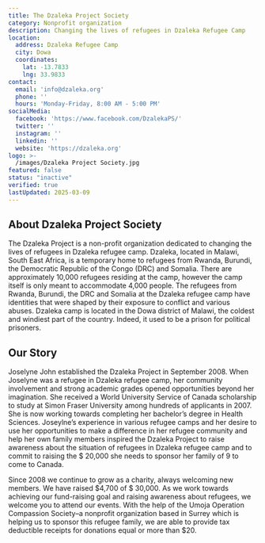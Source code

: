 ```yaml
---
title: The Dzaleka Project Society
category: Nonprofit organization
description: Changing the lives of refugees in Dzaleka Refugee Camp
location:
  address: Dzaleka Refugee Camp
  city: Dowa
  coordinates:
    lat: -13.7833
    lng: 33.9833
contact:
  email: 'info@dzaleka.org'
  phone: ''
  hours: 'Monday-Friday, 8:00 AM - 5:00 PM'
socialMedia:
  facebook: 'https://www.facebook.com/DzalekaPS/'
  twitter: ''
  instagram: ''
  linkedin: ''
  website: 'https://dzaleka.org'
logo: >-
  /images/Dzaleka Project Society.jpg
featured: false
status: "inactive"
verified: true
lastUpdated: 2025-03-09
---
```


## About Dzaleka Project Society

The Dzaleka Project is a non-profit organization dedicated to changing the lives of refugees in Dzaleka refugee camp. Dzaleka, located in Malawi, South East Africa,  is a temporary home to refugees from Rwanda, Burundi, the Democratic Republic of the Congo (DRC) and Somalia. There are approximately 10,000 refugees residing at the camp, however the camp itself is only meant to accommodate 4,000 people. The refugees from Rwanda, Burundi, the DRC and Somalia at the Dzaleka refugee camp have identities that were shaped by their exposure to conflict and various abuses. Dzaleka camp is located in the Dowa district of Malawi, the coldest and windiest part of the country. Indeed, it used to be a prison for political prisoners.

## Our Story

Joselyne John established the Dzaleka Project in September 2008. When Joselyne was a refugee in Dzaleka refugee camp, her community involvement and strong  academic grades opened opportunities beyond her imagination. She received a World University Service of Canada scholarship to study at Simon Fraser University among hundreds of applicants in 2007. She is now working towards completing her bachelor’s degree in Health Sciences. Joseylne’s experience in various refugee camps and her desire to use her opportunities to make a difference in her refugee community and help her own family members inspired the Dzaleka Project to raise awareness about the situation of refugees in Dzaleka refugee camp and to commit to raising the $ 20,000 she needs to sponsor her family of 9 to come to Canada.

Since 2008 we continue to  grow as a charity, always welcoming new members. We have raised $4,700 of $ 30,000. As we work towards achieving our fund-raising goal and raising awareness about refugees, we welcome you to attend our events. With the help of  the Umoja Operation Compassion Society–a nonprofit organization based in Surrey which is helping  us to sponsor  this refugee family, we are able to provide tax deductible receipts for donations equal or more than $20.